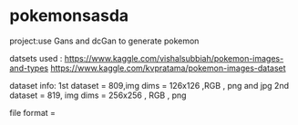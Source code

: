 # pokemonsasda

project:use Gans and dcGan to generate pokemon

datsets used : https://www.kaggle.com/vishalsubbiah/pokemon-images-and-types
               https://www.kaggle.com/kvpratama/pokemon-images-dataset

dataset info: 1st dataset  = 809,img dims = 126x126 ,RGB , png and jpg
                  2nd dataset = 819, img dims = 256x256 , RGB , png
                  
file format = 
                  
                  
   
